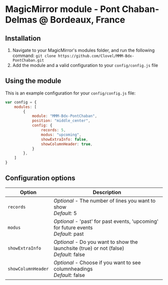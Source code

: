 # MagicMirror module - Pont Chaban-Delmas @ Bordeaux, France



## Installation
1. Navigate to your MagicMirror's modules folder, and run the following command: `git clone https://github.com/Clovel/MMM-Bdx-PontChaban.git`
2. Add the module and a valid configuration to your `config/config.js` file

## Using the module

This is an example configuration for your `config/config.js` file:
```js
var config = {
    modules: [
        {
            module: "MMM-Bdx-PontChaban",
            position: "middle_center",
            config: {
                records: 5,
                modus: "upcoming",
                showExtraInfo: false,
		        showColumnHeader: true,
	        }
	    },
    ]
}
```

## Configuration options

| Option            | Description
|-------------------|--------------------------------------------
| `records`         | *Optional* - The number of lines you want to show <br>*Default:* 5
| `modus`           | *Optional* - 'past' for past events, 'upcoming' for future events <br>*Default:* past
| `showExtraInfo`   | *Optional* - Do you want to show the launchsite (true) or not (false) <br>*Default:* false
| `showColumnHeader`| *Optional* - Choose if you want to see columnheadings <br>*Default:* false
